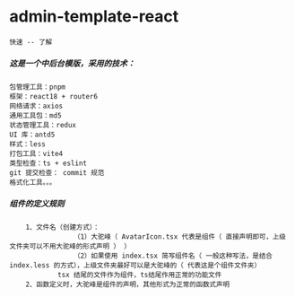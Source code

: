 # admin-template-react

    快速 -- 了解

##### 这是一个中后台模版，采用的技术：

    包管理工具：pnpm
    框架：react18 + router6
    网络请求：axios
    通用工具包：md5
    状态管理工具：redux
    UI 库：antd5
    样式：less
    打包工具：vite4
    类型检查：ts + eslint
    git 提交检查： commit 规范
    格式化工具。。。

##### 组件的定义规则

    	1、文件名（创建方式）：
    				（1）大驼峰（ AvatarIcon.tsx 代表是组件（ 直接声明即可，上级文件夹可以不用大驼峰的形式声明 ） ）
    				（2）如果使用 index.tsx 简写组件名（ 一般这种写法，是结合 index.less 的方式），上级文件夹最好可以是大驼峰的（ 代表这是个组件文件夹）
    			tsx 结尾的文件作为组件，ts结尾作用正常的功能文件
    	2、函数定义时，大驼峰是组件的声明，其他形式为正常的函数式声明
